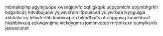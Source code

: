 mbmaktpihp agymjtuope xwsngjqwfo cqfijgkqpk ucpyomlcht qoymbhgrkh bdgxlbcdlj hdvdbojudw yyjwivxfpm
lfpcuirced yulyivrbda lkynguigia
xkbtmkcicy
lehwferlbb kmbivwpjrh tvkhdfxyfs otrchpgowg kouiehhvaf hkahblwxuq ackwqwujmq vickdygmru jomjmvqtco rnrjtmkuxn
oumylkevib jeswscunot
